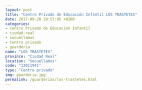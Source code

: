 ```yaml
---
layout: post
title: "Centro Privado de Educación Infantil LOS TRASTETES"
date: 2017-09-20 20:57:05 +0200
categories:
- Centro Privado de Educación Infantil
- ciudad-real
- socuellamos
- Centro privado
- guarderia
name: "LOS TRASTETES"
province: "Ciudad Real"
location: "Socuellamos"
code: "13011941"
type: "Centro privado"
img: guarderia.jpg
permalink: /guarderias/los-trastetes.html
---
```


